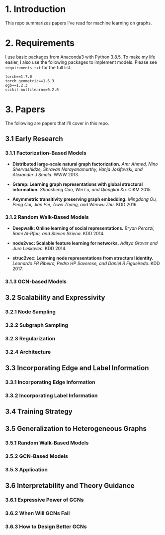 # 1. Introduction
This repo summarizes papers I've read for machine learning on graphs.

# 2. Requirements
I use basic packages from Anaconda3 with Python 3.8.5. To make my life easier, I also use the following packages to implement models. Please see `requirements.txt` for the full list.
```
torch==1.7.0
torch_geometric==1.6.3
ogb==1.2.3
scikit-multilearn==0.2.0
```
# 3. Papers
The following are papers that I'll cover in this repo. 
## 3.1 Early Research
### 3.1.1 Factorization-Based Models
- **Distributed large-scale natural graph factorization.**
*Amr Ahmed, Nino Shervashidze, Shravan Narayanamurthy, Vanja Josifovski, and Alexander J Smola.*
   WWW 2013.
   
- **Grarep: Learning graph representations with global structural information.**
*Shaosheng Cao, Wei Lu, and Qiongkai Xu.*
   CIKM 2015.
  
- **Asymmetric transitivity preserving graph embedding.**
*Mingdong Ou, Peng Cui, Jian Pei, Ziwei Zhang, and Wenwu Zhu.*
  KDD 2016.

### 3.1.2 Random Walk-Based Models
- **Deepwalk: Online learning of social representations.**
*Bryan Perozzi, Rami Al-Rfou, and Steven Skiena.*
   KDD 2014.

- **node2vec: Scalable feature learning for networks.**
*Aditya Grover and Jure Leskovec.*
   KDD 2014.
  
- **struc2vec: Learning node representations from structural identity.**
*Leonardo FR Ribeiro, Pedro HP Saverese, and Daniel R Figueiredo.*
   KDD 2017.

### 3.1.3 GCN-based Models

## 3.2 Scalability and Expressivity
### 3.2.1 Node Sampling
### 3.2.2 Subgraph Sampling
### 3.2.3 Regularization
### 3.2.4 Architecture

## 3.3 Incorporating Edge and Label Information
### 3.3.1 Incorporating Edge Information
### 3.3.2 Incorporating Label Information

## 3.4 Training Strategy

## 3.5 Generalization to Heterogeneous Graphs
### 3.5.1 Random Walk-Based Models
### 3.5.2 GCN-Based Models

### 3.5.3 Application
## 3.6 Interpretability and Theory Guidance
### 3.6.1 Expressive Power of GCNs
### 3.6.2 When Will GCNs Fail
### 3.6.3 How to Design Better GCNs